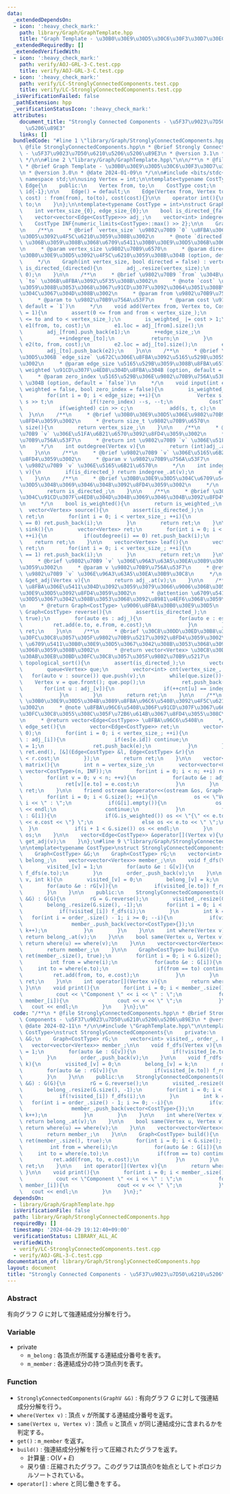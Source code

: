 ```yaml
---
data:
  _extendedDependsOn:
  - icon: ':heavy_check_mark:'
    path: library/Graph/GraphTemplate.hpp
    title: "Graph Template - \u30B0\u30E9\u30D5\u30C6\u30F3\u30D7\u30EC\u30FC\u30C8"
  _extendedRequiredBy: []
  _extendedVerifiedWith:
  - icon: ':heavy_check_mark:'
    path: verify/AOJ-GRL-3-C.test.cpp
    title: verify/AOJ-GRL-3-C.test.cpp
  - icon: ':heavy_check_mark:'
    path: verify/LC-StronglyConnectedComponents.test.cpp
    title: verify/LC-StronglyConnectedComponents.test.cpp
  _isVerificationFailed: false
  _pathExtension: hpp
  _verificationStatusIcon: ':heavy_check_mark:'
  attributes:
    document_title: "Strongly Connected Components - \u5F37\u9023\u7D50\u6210\u5206\
      \u5206\u89E3"
    links: []
  bundledCode: "#line 1 \"library/Graph/StronglyConnectedComponents.hpp\"\n/**\n *\
    \ @file StronglyConnectedComponents.hpp\n * @brief Strongly Connected Components\
    \ - \u5F37\u9023\u7D50\u6210\u5206\u5206\u89E3\n * @version 3.1\n * @date 2024-02-11\n\
    \ */\n\n#line 2 \"library/Graph/GraphTemplate.hpp\"\n\n/**\n * @file GraphTemplate.hpp\n\
    \ * @brief Graph Template - \u30B0\u30E9\u30D5\u30C6\u30F3\u30D7\u30EC\u30FC\u30C8\
    \n * @version 3.0\n * @date 2024-01-09\n */\n\n#include <bits/stdc++.h>\nusing\
    \ namespace std;\n\nusing Vertex = int;\n\ntemplate<typename CostType>\nstruct\
    \ Edge{\n    public:\n    Vertex from, to;\n    CostType cost;\n    int loc{-1},\
    \ id{-1};\n\n    Edge() = default;\n    Edge(Vertex from, Vertex to, CostType\
    \ cost) : from(from), to(to), cost(cost){}\n\n    operator int(){\n        return\
    \ to;\n    }\n};\n\ntemplate<typename CostType = int>\nstruct Graph{\n    private:\n\
    \    int vertex_size_{0}, edge_size_{0};\n    bool is_directed_{false}, is_weighted_{false};\n\
    \    vector<vector<Edge<CostType>>> adj_;\n    vector<int> indegree_;\n\n    public:\n\
    \    CostType INF{numeric_limits<CostType>::max() >> 2};\n\n    Graph() = default;\n\
    \n    /**\n     * @brief `vertex_size` \u9802\u70B9 `0` \u8FBA\u306E\u30B0\u30E9\
    \u30D5\u3092\u4F5C\u6210\u3059\u308B\u3002\n     * @note `directed` \u3092 `true`\
    \ \u306B\u3059\u308B\u3068\u6709\u5411\u30B0\u30E9\u30D5\u306B\u306A\u308B\u3002\
    \n     * @param vertex_size \u9802\u70B9\u6570\n     * @param directed \u6709\u5411\
    \u30B0\u30E9\u30D5\u3092\u4F5C\u6210\u3059\u308B\u304B (option, default = `false`)\n\
    \     */\n    Graph(int vertex_size, bool directed = false) : vertex_size_(vertex_size),\
    \ is_directed_(directed){\n        adj_.resize(vertex_size);\n        indegree_.resize(vertex_size,\
    \ 0);\n    }\n\n    /**\n     * @brief \u9802\u70B9 `from` \u304B\u3089\u9802\u70B9\
    \ `to` \u306B\u8FBA\u3092\u5F35\u308B\u3002\n     * @note `cost` \u3092\u6307\u5B9A\
    \u3059\u308B\u3053\u3068\u3067\u91CD\u307F\u3092\u3064\u3051\u308B\u3053\u3068\
    \u304C\u3067\u304D\u308B\u3002\n     * @param from \u9802\u70B9\u756A\u53F7\n\
    \     * @param to \u9802\u70B9\u756A\u53F7\n     * @param cost \u91CD\u307F (option,\
    \ default = `1`)\n     */\n    void add(Vertex from, Vertex to, CostType cost\
    \ = 1){\n        assert(0 <= from and from < vertex_size_);\n        assert(0\
    \ <= to and to < vertex_size_);\n        is_weighted_ |= cost > 1;\n        Edge<CostType>\
    \ e1(from, to, cost);\n        e1.loc = adj_[from].size();\n        e1.id = edge_size_;\n\
    \        adj_[from].push_back(e1);\n        ++edge_size_;\n        if(is_directed_){\n\
    \            ++indegree_[to];\n            return;\n        }\n        Edge<CostType>\
    \ e2(to, from, cost);\n        e2.loc = adj_[to].size();\n        e2.id = e1.id;\n\
    \        adj_[to].push_back(e2);\n    }\n\n    /**\n     * @brief \u30B0\u30E9\
    \u30D5\u306B `edge_size` \u672C\u306E\u8FBA\u3092\u5165\u529B\u3055\u305B\u308B\
    \u3002\n     * @param edge_size \u5165\u529B\u3059\u308B\u8FBA\u6570\n     * @param\
    \ weighted \u91CD\u307F\u4ED8\u304D\u8FBA\u304B (option, default = `false`)\n\
    \     * @param zero_index \u5165\u529B\u306E\u9802\u70B9\u756A\u53F7\u304C 0-index\
    \ \u304B (option, default = `false`)\n     */\n    void input(int edge_size, bool\
    \ weighted = false, bool zero_index = false){\n        is_weighted_ = weighted;\n\
    \        for(int i = 0; i < edge_size; ++i){\n            Vertex s, t; cin >>\
    \ s >> t;\n            if(!zero_index) --s, --t;\n            CostType c = 1;\n\
    \            if(weighted) cin >> c;\n            add(s, t, c);\n        }\n  \
    \  }\n\n    /**\n     * @brief \u30B0\u30E9\u30D5\u306E\u9802\u70B9\u6570\u3092\
    \u8FD4\u3059\u3002\n     * @return size_t \u9802\u70B9\u6570\n     */\n    size_t\
    \ size(){\n        return vertex_size_;\n    }\n\n    /**\n     * @brief \u9802\
    \u70B9 `v` \u306E\u51FA\u6B21\u6570\u3092\u8FD4\u3059\u3002\n     * @param v \u9802\
    \u70B9\u756A\u53F7\n     * @return int \u9802\u70B9 `v` \u306E\u51FA\u6B21\u6570\
    \n     */\n    int outdegree(Vertex v){\n        return (int)adj_.at(v).size();\n\
    \    }\n\n    /**\n     * @brief \u9802\u70B9 `v` \u306E\u5165\u6B21\u6570\u3092\
    \u8FD4\u3059\u3002\n     * @param v \u9802\u70B9\u756A\u53F7\n     * @return int\
    \ \u9802\u70B9 `v` \u306E\u5165\u6B21\u6570\n     */\n    int indegree(Vertex\
    \ v){\n        if(is_directed_) return indegree_.at(v);\n        else return (int)adj_.at(v).size();\n\
    \    }\n\n    /**\n     * @brief \u30B0\u30E9\u30D5\u304C\u6709\u5411\u30B0\u30E9\
    \u30D5\u304B\u3069\u3046\u304B\u3092\u8FD4\u3059\u3002\n     */\n    bool is_directed(){\n\
    \        return is_directed_;\n    }\n\n    /**\n     * @brief \u30B0\u30E9\u30D5\
    \u304C\u91CD\u307F\u4ED8\u304D\u304B\u3069\u3046\u304B\u3092\u8FD4\u3059\u3002\
    \n     */\n    bool is_weighted(){\n        return is_weighted_;\n    }\n\n  \
    \  vector<Vertex> source(){\n        assert(is_directed_);\n        vector<Vertex>\
    \ ret;\n        for(int i = 0; i < vertex_size_; ++i){\n            if(indegree(i)\
    \ == 0) ret.push_back(i);\n        }\n        return ret;\n    }\n\n    vector<Vertex>\
    \ sink(){\n        vector<Vertex> ret;\n        for(int i = 0; i < vertex_size_;\
    \ ++i){\n            if(outdegree(i) == 0) ret.push_back(i);\n        }\n    \
    \    return ret;\n    }\n\n    vector<Vertex> leaf(){\n        vector<Vertex>\
    \ ret;\n        for(int i = 0; i < vertex_size_; ++i){\n            if(indegree(i)\
    \ == 1) ret.push_back(i);\n        }\n        return ret;\n    }\n\n    /**\n\
    \     * @brief \u9802\u70B9 `v` \u306E\u96A3\u63A5\u30EA\u30B9\u30C8\u3092\u8FD4\
    \u3059\u3002\n     * @param v \u9802\u70B9\u756A\u53F7\n     * @return vector<Edge<CostType>>&\
    \ \u9802\u70B9 `v` \u306E\u96A3\u63A5\u30EA\u30B9\u30C8\n     */\n    vector<Edge<CostType>>\
    \ &get_adj(Vertex v){\n        return adj_.at(v);\n    }\n\n    /**\n     * @brief\
    \ \u8FBA\u306E\u5411\u304D\u3092\u3059\u3079\u3066\u9006\u306B\u3057\u305F\u30B0\
    \u30E9\u30D5\u3092\u8FD4\u3059\u3002\n     * @attention \u6709\u5411\u30B0\u30E9\
    \u30D5\u3067\u3042\u308B\u3053\u3068\u3092\u8981\u4EF6\u3068\u3059\u308B\u3002\
    \n     * @return Graph<CostType> \u9006\u8FBA\u30B0\u30E9\u30D5\n     */\n   \
    \ Graph<CostType> reverse(){\n        assert(is_directed_);\n        Graph ret(vertex_size_,\
    \ true);\n        for(auto es : adj_){\n            for(auto e : es){\n      \
    \          ret.add(e.to, e.from, e.cost);\n            }\n        }\n        return\
    \ ret;\n    }\n\n    /**\n     * @brief \u30C8\u30DD\u30ED\u30B8\u30AB\u30EB\u30BD\
    \u30FC\u30C8\u3057\u305F\u9802\u70B9\u5217\u3092\u8FD4\u3059\u3002\n     * @attention\
    \ \u6709\u5411\u30B0\u30E9\u30D5\u3067\u3042\u308B\u3053\u3068\u3092\u8981\u4EF6\
    \u3068\u3059\u308B\u3002\n     * @return vector<Vertex> \u30C8\u30DD\u30ED\u30B8\
    \u30AB\u30EB\u30BD\u30FC\u30C8\u3057\u305F\u9802\u70B9\u5217\n     */\n    vector<Vertex>\
    \ topological_sort(){\n        assert(is_directed_);\n        vector<Vertex> ret;\n\
    \        queue<Vertex> que;\n        vector<int> cnt(vertex_size_, 0);\n     \
    \   for(auto v : source()) que.push(v);\n        while(que.size()){\n        \
    \    Vertex v = que.front(); que.pop();\n            ret.push_back(v);\n     \
    \       for(int u : adj_[v]){\n                if(++cnt[u] == indegree(u)) que.push(u);\n\
    \            }\n        }\n        return ret;\n    }\n\n    /**\n     * @brief\
    \ \u30B0\u30E9\u30D5\u304B\u3089\u8FBA\u96C6\u5408\u3092\u4F5C\u6210\u3059\u308B\
    \u3002\n     * @note \u8FBA\u96C6\u5408\u306F\u91CD\u307F\u3067\u6607\u9806\u30BD\
    \u30FC\u30C8\u3055\u308C\u305F\u72B6\u614B\u3067\u8FD4\u3055\u308C\u308B\u3002\
    \n     * @return vector<Edge<CostType>> \u8FBA\u96C6\u5408\n     */\n    vector<Edge<CostType>>\
    \ edge_set(){\n        vector<Edge<CostType>> ret;\n        vector<int> es(edge_size_,\
    \ 0);\n        for(int i = 0; i < vertex_size_; ++i){\n            for(auto e\
    \ : adj_[i]){\n                if(es[e.id]) continue;\n                es[e.id]\
    \ = 1;\n                ret.push_back(e);\n            }\n        }\n        sort(ret.begin(),\
    \ ret.end(), [&](Edge<CostType> &l, Edge<CostType> &r){\n            return l.cost\
    \ < r.cost;\n        });\n        return ret;\n    }\n\n    vector<vector<CostType>>\
    \ matrix(){\n        int n = vertex_size_;\n        vector<vector<CostType>> ret(n,\
    \ vector<CostType>(n, INF));\n        for(int i = 0; i < n; ++i) ret[i][i] = 0;\n\
    \        for(int v = 0; v < n; ++v){\n            for(auto &e : adj_[v]){\n  \
    \              ret[v][e.to] = e.cost;\n            }\n        }\n        return\
    \ ret;\n    }\n\n    friend ostream &operator<<(ostream &os, Graph<CostType> &G){\n\
    \        for(int i = 0; i < G.size(); ++i){\n            os << \"Vertex \" <<\
    \ i << \" : \";\n            if(G[i].empty()){\n                os << \"<none>\"\
    \ << endl;\n                continue;\n            }\n            for(auto &e\
    \ : G[i]){\n                if(G.is_weighted()) os << \"{\" << e.to << \", \"\
    \ << e.cost << \"} \";\n                else os << e.to << \" \";\n          \
    \  }\n            if(i + 1 < G.size()) os << endl;\n        }\n        return\
    \ os;\n    }\n\n    vector<Edge<CostType>> &operator[](Vertex v){\n        return\
    \ get_adj(v);\n    }\n};\n#line 9 \"library/Graph/StronglyConnectedComponents.hpp\"\
    \n\ntemplate<typename CostType>\nstruct StronglyConnectedComponents{\n    private:\n\
    \    Graph<CostType> &G;\n    Graph<CostType> rG;\n    vector<int> visited_, order_,\
    \ belong_;\n    vector<vector<Vertex>> member_;\n\n    void f_dfs(Vertex v){\n\
    \        visited_[v] = 1;\n        for(auto &e : G[v]){\n            if(!visited_[e.to])\
    \ f_dfs(e.to);\n        }\n        order_.push_back(v);\n    }\n\n    void f_rdfs(Vertex\
    \ v, int k){\n        visited_[v] = 0;\n        belong_[v] = k;\n        member_[k].push_back(v);\n\
    \        for(auto &e : rG[v]){\n            if(visited_[e.to]) f_rdfs(e.to, k);\n\
    \        }\n    }\n\n    public:\n    StronglyConnectedComponents(Graph<CostType>\
    \ &G) : G(G){\n        rG = G.reverse();\n        visited_.resize(G.size(), 0);\n\
    \        belong_.resize(G.size(), -1);\n        for(int i = 0; i < G.size(); ++i){\n\
    \            if(!visited_[i]) f_dfs(i);\n        }\n        int k = 0;\n     \
    \   for(int i = order_.size() - 1; i >= 0; --i){\n            if(visited_[order_[i]]){\n\
    \                member_.push_back(vector<CostType>{});\n                f_rdfs(order_[i],\
    \ k++);\n            }\n        }\n    }\n\n    int where(Vertex v){\n       \
    \ return belong_.at(v);\n    }\n\n    bool same(Vertex u, Vertex v){\n       \
    \ return where(u) == where(v);\n    }\n\n    vector<vector<Vertex>> &get(){\n\
    \        return member_;\n    }\n\n    Graph<CostType> build(){\n        Graph<CostType>\
    \ ret(member_.size(), true);\n        for(int i = 0; i < G.size(); ++i){\n   \
    \         int from = where(i);\n            for(auto &e : G[i]){\n           \
    \     int to = where(e.to);\n                if(from == to) continue;\n      \
    \          ret.add(from, to, e.cost);\n            }\n        }\n        return\
    \ ret;\n    }\n\n    int operator[](Vertex v){\n        return where(v);\n   \
    \ }\n\n    void print(){\n        for(int i = 0; i < member_.size(); ++i){\n \
    \           cout << \"Component \" << i << \" : \";\n            for(auto v :\
    \ member_[i]){\n                cout << v << \" \";\n            }\n         \
    \   cout << endl;\n        }\n    }\n};\n"
  code: "/**\n * @file StronglyConnectedComponents.hpp\n * @brief Strongly Connected\
    \ Components - \u5F37\u9023\u7D50\u6210\u5206\u5206\u89E3\n * @version 3.1\n *\
    \ @date 2024-02-11\n */\n\n#include \"GraphTemplate.hpp\"\n\ntemplate<typename\
    \ CostType>\nstruct StronglyConnectedComponents{\n    private:\n    Graph<CostType>\
    \ &G;\n    Graph<CostType> rG;\n    vector<int> visited_, order_, belong_;\n \
    \   vector<vector<Vertex>> member_;\n\n    void f_dfs(Vertex v){\n        visited_[v]\
    \ = 1;\n        for(auto &e : G[v]){\n            if(!visited_[e.to]) f_dfs(e.to);\n\
    \        }\n        order_.push_back(v);\n    }\n\n    void f_rdfs(Vertex v, int\
    \ k){\n        visited_[v] = 0;\n        belong_[v] = k;\n        member_[k].push_back(v);\n\
    \        for(auto &e : rG[v]){\n            if(visited_[e.to]) f_rdfs(e.to, k);\n\
    \        }\n    }\n\n    public:\n    StronglyConnectedComponents(Graph<CostType>\
    \ &G) : G(G){\n        rG = G.reverse();\n        visited_.resize(G.size(), 0);\n\
    \        belong_.resize(G.size(), -1);\n        for(int i = 0; i < G.size(); ++i){\n\
    \            if(!visited_[i]) f_dfs(i);\n        }\n        int k = 0;\n     \
    \   for(int i = order_.size() - 1; i >= 0; --i){\n            if(visited_[order_[i]]){\n\
    \                member_.push_back(vector<CostType>{});\n                f_rdfs(order_[i],\
    \ k++);\n            }\n        }\n    }\n\n    int where(Vertex v){\n       \
    \ return belong_.at(v);\n    }\n\n    bool same(Vertex u, Vertex v){\n       \
    \ return where(u) == where(v);\n    }\n\n    vector<vector<Vertex>> &get(){\n\
    \        return member_;\n    }\n\n    Graph<CostType> build(){\n        Graph<CostType>\
    \ ret(member_.size(), true);\n        for(int i = 0; i < G.size(); ++i){\n   \
    \         int from = where(i);\n            for(auto &e : G[i]){\n           \
    \     int to = where(e.to);\n                if(from == to) continue;\n      \
    \          ret.add(from, to, e.cost);\n            }\n        }\n        return\
    \ ret;\n    }\n\n    int operator[](Vertex v){\n        return where(v);\n   \
    \ }\n\n    void print(){\n        for(int i = 0; i < member_.size(); ++i){\n \
    \           cout << \"Component \" << i << \" : \";\n            for(auto v :\
    \ member_[i]){\n                cout << v << \" \";\n            }\n         \
    \   cout << endl;\n        }\n    }\n};"
  dependsOn:
  - library/Graph/GraphTemplate.hpp
  isVerificationFile: false
  path: library/Graph/StronglyConnectedComponents.hpp
  requiredBy: []
  timestamp: '2024-04-29 19:12:40+09:00'
  verificationStatus: LIBRARY_ALL_AC
  verifiedWith:
  - verify/LC-StronglyConnectedComponents.test.cpp
  - verify/AOJ-GRL-3-C.test.cpp
documentation_of: library/Graph/StronglyConnectedComponents.hpp
layout: document
title: "Strongly Connected Components - \u5F37\u9023\u7D50\u6210\u5206\u5206\u89E3"
---
```


<script type="text/javascript" async src="https://cdnjs.cloudflare.com/ajax/libs/mathjax/2.7.7/MathJax.js?config=TeX-MML-AM_CHTML">
</script>
<script type="text/x-mathjax-config">
 MathJax.Hub.Config({
 tex2jax: {
 inlineMath: [['$', '$'] ],
 inlineMath: [['$', '$'] ],
 }
 });
</script>

### Abstract

有向グラフ $G$ に対して強連結成分分解を行う。

### Variable

- private
    - `m_belong` : 各頂点が所属する連結成分番号を表す。
    - `m_member` : 各連結成分の持つ頂点列を表す。

### Function

- `StronglyConnectedComponents(GraphV &G)` : 有向グラフ $G$ に対して強連結成分分解を行う。
- `where(Vertex v)` : 頂点 `v` が所属する連結成分番号を返す。
- `same(Vertex u, Vertex v)` : 頂点 `u` と頂点 `v` が同じ連結成分に含まれるかを判定する。
- `get()` : `m_member` を返す。
- `build()` : 強連結成分分解を行って圧縮されたグラフを返す。
    - 計算量 : $\textrm{O}(V + E)$
    - 戻り値 : 圧縮されたグラフ。このグラフは頂点0を始点としてトポロジカルソートされている。
- `operator[]` : `where` と同じ働きをする。
